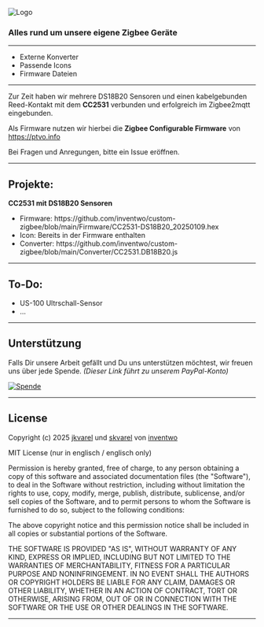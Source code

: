 ![Logo](https://avatars.githubusercontent.com/u/61345076?s=200&v=4)

<H3>Alles rund um unsere eigene Zigbee Geräte</H3>

---

<ul>
      <li>Externe Konverter</li>
      <li>Passende Icons</li>
      <li>Firmware Dateien</li>
</ul>

---

Zur Zeit haben wir mehrere DS18B20 Sensoren und einen kabelgebunden Reed-Kontakt mit dem <b>CC2531</b> verbunden und erfolgreich im Zigbee2mqtt eingebunden.

Als Firmware nutzen wir hierbei die <b>Zigbee Configurable Firmware</b> von https://ptvo.info

Bei Fragen und Anregungen, bitte ein Issue eröffnen.

---

## Projekte:

<b>CC2531 mit DS18B20 Sensoren</b>
<ul>
<li>Firmware: https://github.com/inventwo/custom-zigbee/blob/main/Firmware/CC2531-DS18B20_20250109.hex </li>
<li>Icon: Bereits in der Firmware enthalten</li>
<li>Converter: https://github.com/inventwo/custom-zigbee/blob/main/Converter/CC2531.DB18B20.js</li>
</ul>

---

## To-Do:

<ul>
<li>US-100 Ultrschall-Sensor</li>
<li>...</li>
</ul>

---

## Unterstützung

Falls Dir unsere Arbeit gefällt und Du uns unterstützen möchtest, wir freuen uns über jede Spende.
<i>(Dieser Link führt zu unserem PayPal-Konto)</i>

[![Spende](https://raw.githubusercontent.com/inventwo/ioBroker.vis-icontwo/refs/heads/master/img/spende.png)](https://www.paypal.com/donate/?hosted_button_id=7W6M3TFZ4W9LW)

---

## License

Copyright (c) 2025 [jkvarel](https://github.com/jkvarel) und [skvarel](https://github.com/skvarel) von [inventwo](https://github.com/inventwo)

MIT License (nur in englisch / englisch only)

Permission is hereby granted, free of charge, to any person obtaining a copy
of this software and associated documentation files (the "Software"), to deal
in the Software without restriction, including without limitation the rights
to use, copy, modify, merge, publish, distribute, sublicense, and/or sell
copies of the Software, and to permit persons to whom the Software is
furnished to do so, subject to the following conditions:

The above copyright notice and this permission notice shall be included in all
copies or substantial portions of the Software.

THE SOFTWARE IS PROVIDED "AS IS", WITHOUT WARRANTY OF ANY KIND, EXPRESS OR
IMPLIED, INCLUDING BUT NOT LIMITED TO THE WARRANTIES OF MERCHANTABILITY,
FITNESS FOR A PARTICULAR PURPOSE AND NONINFRINGEMENT. IN NO EVENT SHALL THE
AUTHORS OR COPYRIGHT HOLDERS BE LIABLE FOR ANY CLAIM, DAMAGES OR OTHER
LIABILITY, WHETHER IN AN ACTION OF CONTRACT, TORT OR OTHERWISE, ARISING FROM,
OUT OF OR IN CONNECTION WITH THE SOFTWARE OR THE USE OR OTHER DEALINGS IN THE
SOFTWARE.

---

